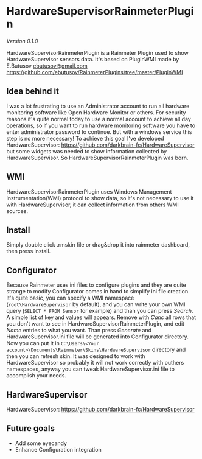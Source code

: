 # HardwareSupervisorRainmeterPlugin

*Version 0.1.0*

HardwareSupervisorRainmeterPlugin is a Rainmeter Plugin used to show HardwareSupervisor sensors data.
It's based on PluginWMI made by E.Butusov <ebutusov@gmail.com> 
https://github.com/ebutusov/RainmeterPlugins/tree/master/PluginWMI

## Idea behind it ##
I was a lot frustrating to use an Administrator account to run all hardware monitoring
software like Open Hardware Monitor or others. For security reasons it's quite normal today to use a
normal account to achieve all day operations, so if you want to run hardware monitoring software you
have to enter administrator password to continue. But with a windows service this step is no more
necessary! To achieve this goal I've developed HardwareSupervisor: https://github.com/darkbrain-fc/HardwareSupervisor
but some widgets was needed to show information collected by HardwareSupervisor. 
So HardwareSupervisorRainmeterPlugin was born.

## WMI ##
HardwareSupervisorRainmeterPlugin uses Windows Management Instrumentation(WMI) protocol to show
data, so it's not necessary to use it with HardwareSupervisor, it can collect information
from others WMI sources.

## Install ##
Simply double click .rmskin file or drag&drop it into rainmeter dashboard, then press install.

## Configurator ##
Because Rainmeter uses ini files to configure plugins and they are quite strange to modify
Configurator comes in hand to simplify ini file creation.
It's quite basic, you can specify a WMI namespace (`root\HardwareSupervisor` by default), and 
you can write your own WMI query (`SELECT * FROM Sensor` for example) and than you can press
*Search*. A simple list of key and values will appears. Remove with *Canc* all rows that 
you don't want to see in HardwareSupervisorRainmeterPlugin, and edit *Name* entries to 
what you want. Than press *Generate* and HardwareSupervisor.ini file will be generated into
Configurator directory. Now you can put it in
`C:\Users\<Your account>\Documents\Rainmeter\Skins\HardwareSupervisor` directory and then 
you can refresh skin. 
It was designed to work with HardwareSupervisor so probably it will not work correctly 
with outhers namespaces, anyway you can tweak HardwareSupervisor.ini file to accomplish 
your needs.

## HardwareSupervisor ##
HardwareSupervisor: https://github.com/darkbrain-fc/HardwareSupervisor

## Future goals ##
* Add some eyecandy
* Enhance Configuration integration

